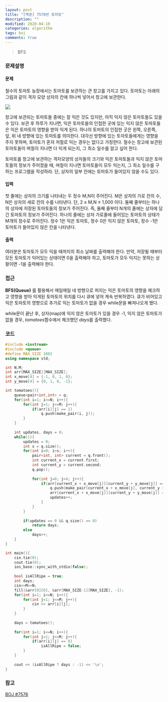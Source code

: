 ```yaml
---
layout: post
title: "[백준] 7576번 토마토"
description: ""
modified: 2020-04-19
categories: algorithm
tags: boj
comments: true
---
```


> BFS

### 문제설명

#### 문제
철수의 토마토 농장에서는 토마토를 보관하는 큰 창고를 가지고 있다. 토마토는 아래의 그림과 같이 격자 모양 상자의 칸에 하나씩 넣어서 창고에 보관한다. 

<img src="https://www.dropbox.com/s/unjviqy98ikn0y1/7576.png?dl=1">

창고에 보관되는 토마토들 중에는 잘 익은 것도 있지만, 아직 익지 않은 토마토들도 있을 수 있다. 보관 후 하루가 지나면, 익은 토마토들의 인접한 곳에 있는 익지 않은 토마토들은 익은 토마토의 영향을 받아 익게 된다. 하나의 토마토의 인접한 곳은 왼쪽, 오른쪽, 앞, 뒤 네 방향에 있는 토마토를 의미한다. 대각선 방향에 있는 토마토들에게는 영향을 주지 못하며, 토마토가 혼자 저절로 익는 경우는 없다고 가정한다. 철수는 창고에 보관된 토마토들이 며칠이 지나면 다 익게 되는지, 그 최소 일수를 알고 싶어 한다.

토마토를 창고에 보관하는 격자모양의 상자들의 크기와 익은 토마토들과 익지 않은 토마토들의 정보가 주어졌을 때, 며칠이 지나면 토마토들이 모두 익는지, 그 최소 일수를 구하는 프로그램을 작성하라. 단, 상자의 일부 칸에는 토마토가 들어있지 않을 수도 있다.

#### 입력
첫 줄에는 상자의 크기를 나타내는 두 정수 M,N이 주어진다. M은 상자의 가로 칸의 수, N은 상자의 세로 칸의 수를 나타낸다. 단, 2 ≤ M,N ≤ 1,000 이다. 둘째 줄부터는 하나의 상자에 저장된 토마토들의 정보가 주어진다. 즉, 둘째 줄부터 N개의 줄에는 상자에 담긴 토마토의 정보가 주어진다. 하나의 줄에는 상자 가로줄에 들어있는 토마토의 상태가 M개의 정수로 주어진다. 정수 1은 익은 토마토, 정수 0은 익지 않은 토마토, 정수 -1은 토마토가 들어있지 않은 칸을 나타낸다. 

#### 출력
여러분은 토마토가 모두 익을 때까지의 최소 날짜를 출력해야 한다. 만약, 저장될 때부터 모든 토마토가 익어있는 상태이면 0을 출력해야 하고, 토마토가 모두 익지는 못하는 상황이면 -1을 출력해야 한다.

### 접근
**BFS(Queue)** 를 활용해서 매일매일 네 방향으로 퍼지는 익은 토마토의 영향을 체크하고 영향을 받아 익게된 토마토의 위치를 다시 큐에 넣어 계속 반복하였다. 큐가 비어있고 익은 토마토의 영향으로 추가로 익는 토마토가 없을 경우 while문을 빠져나오게 했다.

while문이 끝난 후, 상자(map)에 익지 않은 토마토가 있을 경우 -1, 익지 않은 토마토가 없을 경우, *tomatoes*함수에서 체크했던 *days*를 출력했다.



### 코드
```cpp
#include <iostream>
#include <queue>
#define MAX_SIZE 1002
using namespace std;

int N,M;
int arr[MAX_SIZE][MAX_SIZE];
int x_move[4] = {-1, 0, 1, 0};
int y_move[4] = {0, 1, 0, -1};

int tomatoes(){
	queue<pair<int,int> > q;
	for(int i=1; i<=N; i++){
		for(int j=1; j<=M; j++){
			if(arr[i][j] == 1)
				q.push(make_pair(i, j));
		}
	}
	
	int updates, days = 0;
	while(1){	
		updates = 0;
		int s = q.size();
		for(int i=0; i<s; i++){
			pair<int, int> current = q.front();
			int current_x = current.first;
			int current_y = current.second;
			q.pop();
			
			for(int j=0; j<4; j++){
				if(arr[current_x + x_move[j]][current_y + y_move[j]] == 0){
					q.push(make_pair(current_x + x_move[j], current_y + y_move[j]));
					arr[current_x + x_move[j]][current_y + y_move[j]] = 1;
					updates++;
				}
			}
		}
		
		if(updates == 0 && q.size() == 0)
			return days;
		else
			days++;
	}	
}

int main(){
	cin.tie(0);
	cout.tie(0);
	ios_base::sync_with_stdio(false);
	
	bool isAllRipe = true;
	int days;
	cin>>M>>N;
	fill(&arr[0][0], &arr[MAX_SIZE-1][MAX_SIZE], -1);
	for(int i=1; i<=N; i++){
		for(int j=1; j<=M; j++){
			cin >> arr[i][j];
		}
	}
	
	days = tomatoes();
	
	for(int i=1; i<=N; i++){
		for(int j=1; j<=M; j++){
			if(arr[i][j] == 0)
				isAllRipe = false;
		}
	}
	
	cout << (isAllRipe ? days : -1) << '\n';
}
```

### 참고
[BOJ #7576](https://www.acmicpc.net/problem/7576)  
